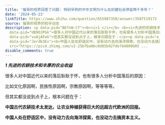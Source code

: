 ```yaml
---
title: '猫哥的视界回答了问题: 特别早熟的中华文明为什么在封建社会停留两千多年？'
date: '2024-05-23'
linkTitle: https://www.zhihu.com/question/655987350/answer/3507519172
source: 猫哥的视界的知乎动态
description: <p data-pid="BEfnW-Cf"><b><i>1 </i></b> <b><i>先进的农耕技术和丰厚的农业收益</i></b></p><p
  data-pid="UB9OJPGk">很多人对中国近代以来的落后耿耿于怀，也有很多人分析中国落后的原因：</p><p data-pid="OFfUKyU4">比如文化原因啊，民族性原因啊，宗教原因啊，等等等等。</p><p
  data-pid="vuAjAFwG">但其实都没说到点子上，根本问题在于：</p><p data-pid="e_OZzSGy"><b>中国古代农耕技术太发达，让农业种植获得巨大的远超古代欧洲的回报。</b></p><p
  data-pid="Jerdb3Ex"><b>中国人处在舒适区中，没有动力去向海洋探索，也没动力去搞资本主义。</b></p><figure data-size="normal"><img
  src="https://pic4.zhimg.com/v2-25bfba86c0d85b92fde784809b05 ...
disable_comments: true
---
```

<p data-pid="BEfnW-Cf"><b><i>1 </i></b> <b><i>先进的农耕技术和丰厚的农业收益</i></b></p><p data-pid="UB9OJPGk">很多人对中国近代以来的落后耿耿于怀，也有很多人分析中国落后的原因：</p><p data-pid="OFfUKyU4">比如文化原因啊，民族性原因啊，宗教原因啊，等等等等。</p><p data-pid="vuAjAFwG">但其实都没说到点子上，根本问题在于：</p><p data-pid="e_OZzSGy"><b>中国古代农耕技术太发达，让农业种植获得巨大的远超古代欧洲的回报。</b></p><p data-pid="Jerdb3Ex"><b>中国人处在舒适区中，没有动力去向海洋探索，也没动力去搞资本主义。</b></p><figure data-size="normal"><img src="https://pic4.zhimg.com/v2-25bfba86c0d85b92fde784809b05 ...